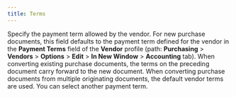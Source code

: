 ```yaml
---
title: Terms
---
```



Specify the payment term allowed by the vendor. For new purchase documents,  this field defaults to the payment term defined for the vendor in the  **Payment Terms** field of the **Vendor** profile (path: **Purchasing**  > **Vendors** > **Options**  > **Edit** > **In 
 New Window** > **Accounting**  tab). When converting existing purchase documents, the terms on the preceding  document carry forward to the new document. When converting purchase documents  from multiple originating documents, the default vendor terms are used.  You can select another payment term.
